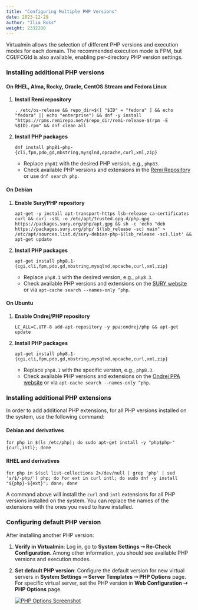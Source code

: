 ```yaml
---
title: "Configuring Multiple PHP Versions"
date: 2023-12-29
author: "Ilia Ross"
weight: 2332200
---
```


Virtualmin allows the selection of different PHP versions and execution modes for each domain. The recommended execution mode is FPM, but CGI/FCGId is also available, enabling per-directory PHP version settings.

### Installing additional PHP versions

#### On RHEL, Alma, Rocky, Oracle, CentOS Stream and Fedora Linux

1. **Install Remi repository**
   ```text
   . /etc/os-release && repo_dir=$([ "$ID" = "fedora" ] && echo "fedora" || echo "enterprise") && dnf -y install "https://rpms.remirepo.net/$repo_dir/remi-release-$(rpm -E %$ID).rpm" && dnf clean all
   ```
2. **Install PHP packages**
   ```text
   dnf install php81-php-{cli,fpm,pdo,gd,mbstring,mysqlnd,opcache,curl,xml,zip}
   ```
   - Replace `php81` with the desired PHP version, e.g., `php83`.
   - Check available PHP versions and extensions in the [Remi Repository](https://rpms.remirepo.net/) or use `dnf search php`.

#### On Debian

1. **Enable Sury/PHP repository**
   ```text
   apt-get -y install apt-transport-https lsb-release ca-certificates curl && curl -sSL -o /etc/apt/trusted.gpg.d/php.gpg https://packages.sury.org/php/apt.gpg && sh -c 'echo "deb https://packages.sury.org/php/ $(lsb_release -sc) main" > /etc/apt/sources.list.d/sury-debian-php-$(lsb_release -sc).list' && apt-get update
   ```
2. **Install PHP packages**
   ```text
   apt-get install php8.1-{cgi,cli,fpm,pdo,gd,mbstring,mysqlnd,opcache,curl,xml,zip}
   ```
   - Replace `php8.1` with the desired version, e.g., `php8.3`.
   - Check available PHP versions and extensions on the [SURY website](https://deb.sury.org/#php-packages) or via `apt-cache search --names-only ^php`.

#### On Ubuntu

1. **Enable Ondrej/PHP repository**
   ```text
   LC_ALL=C.UTF-8 add-apt-repository -y ppa:ondrej/php && apt-get update
   ```
2. **Install PHP packages**
   ```text
   apt-get install php8.1-{cgi,cli,fpm,pdo,gd,mbstring,mysqlnd,opcache,curl,xml,zip}
   ```
   - Replace `php8.1` with the specific version, e.g., `php8.3`.
   - Check available PHP versions and extensions on the [Ondrej PPA website](https://launchpad.net/~ondrej/+archive/ubuntu/php) or via `apt-cache search --names-only ^php`.

### Installing additional PHP extensions
In order to add additional PHP extensions, for all PHP versions installed on the system, use the following command:

#### Debian and derivatives

```text
for php in $(ls /etc/php); do sudo apt-get install -y "php$php-"{curl,intl}; done
```

#### RHEL and derivatives

```text
for php in $(scl list-collections 2>/dev/null | grep 'php' | sed 's/$/-php/') php; do for ext in curl intl; do sudo dnf -y install "${php}-${ext}"; done; done
```

A command above will install the `curl` and `intl` extensions for all PHP versions installed on the system. You can replace the names of the extensions with the ones you need to have installed.

### Configuring default PHP version

After installing another PHP version:

1. **Verify in Virtualmin**: Log in, go to **System Settings ⇾ Re-Check Configuration**. Among other information, you should see available PHP versions and execution modes.
2. **Set default PHP version**: Configure the default version for new virtual servers in **System Settings ⇾ Server Templates ⇾ PHP Options** page. For specific virtual server, set the PHP version in **Web Configuration ⇾ PHP Options** page.

    [![](/images/docs/screenshots/light/php-options.png "PHP Options Screenshot")](/images/docs/screenshots/light/php-options.png)
